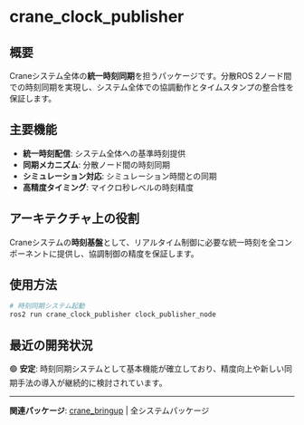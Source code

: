 # crane_clock_publisher

## 概要

Craneシステム全体の**統一時刻同期**を担うパッケージです。分散ROS 2ノード間での時刻同期を実現し、システム全体での協調動作とタイムスタンプの整合性を保証します。

## 主要機能

- **統一時刻配信**: システム全体への基準時刻提供
- **同期メカニズム**: 分散ノード間の時刻同期
- **シミュレーション対応**: シミュレーション時間との同期
- **高精度タイミング**: マイクロ秒レベルの時刻精度

## アーキテクチャ上の役割

Craneシステムの**時刻基盤**として、リアルタイム制御に必要な統一時刻を全コンポーネントに提供し、協調制御の精度を保証します。

## 使用方法

```bash
# 時刻同期システム起動
ros2 run crane_clock_publisher clock_publisher_node
```

## 最近の開発状況

🟢 **安定**: 時刻同期システムとして基本機能が確立しており、精度向上や新しい同期手法の導入が継続的に検討されています。

---

**関連パッケージ**: [crane_bringup](./crane_bringup.md) | 全システムパッケージ
